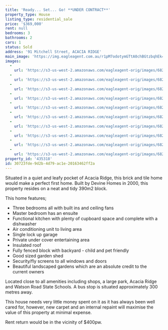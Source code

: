 ```yaml
---
title: 'Ready... Set... Go! **UNDER CONTRACT**'
property_type: House
listing_type: residential_sale
price: '$369,000'
rent: null
bedrooms: 3
bathrooms: 2
cars: 1
status: Sold
address: '91 Mitchell Street, ACACIA RIDGE'
main_image: 'https://img.eagleagent.com.au/r1pM7odotymGTtA0chBGtzbqhEk=/1280x854/smart/https://s3-us-west-2.amazonaws.com/eagleagent-orig/images/6823163/118294267-image-M.jpg'
images:
  -
    url: 'https://s3-us-west-2.amazonaws.com/eagleagent-orig/images/6823172/118294267-image-I.jpg'
  -
    url: 'https://s3-us-west-2.amazonaws.com/eagleagent-orig/images/6823171/118294267-image-H.jpg'
  -
    url: 'https://s3-us-west-2.amazonaws.com/eagleagent-orig/images/6823170/118294267-image-G.jpg'
  -
    url: 'https://s3-us-west-2.amazonaws.com/eagleagent-orig/images/6823169/118294267-image-F.jpg'
  -
    url: 'https://s3-us-west-2.amazonaws.com/eagleagent-orig/images/6823168/118294267-image-E.jpg'
  -
    url: 'https://s3-us-west-2.amazonaws.com/eagleagent-orig/images/6823167/118294267-image-D.jpg'
  -
    url: 'https://s3-us-west-2.amazonaws.com/eagleagent-orig/images/6823166/118294267-image-C.jpg'
  -
    url: 'https://s3-us-west-2.amazonaws.com/eagleagent-orig/images/6823165/118294267-image-B.jpg'
  -
    url: 'https://s3-us-west-2.amazonaws.com/eagleagent-orig/images/6823164/118294267-image-A.jpg'
  -
    url: 'https://s3-us-west-2.amazonaws.com/eagleagent-orig/images/6823163/118294267-image-M.jpg'
property_id: '435318'
id: 30723fde-9d2b-4d79-ac1e-20163462ff2a
---
```

Situated in a quiet and leafy pocket of Acacia Ridge, this brick and tile home would make a perfect first home. Built by Devine Homes in 2000, this property resides on a neat and tidy 390m2 block.

This home features;
*  Three bedrooms all with built ins and ceiling fans
*  Master bedroom has an ensuite
*  Functional kitchen with plenty of cupboard space and complete with a dishwasher
*  Air conditioning unit to living area
*  Single lock up garage
*  Private under cover entertaining area
*  Insulated roof
*  Fully fenced block with backyard - child and pet friendly
*  Good sized garden shed
*  Security/fly screens to all windows and doors
*  Beautiful landscaped gardens which are an absolute credit to the current owners

Located close to all amenities including shops, a large park, Acacia Ridge and Watson Road State Schools. A bus stop is situated approximately 300 metres away.

This house needs very little money spent on it as it has always been well cared for, however, new carpet and an internal repaint will maximise the value of this property at minimal expense.

Rent return would be in the vicinity of $400pw.